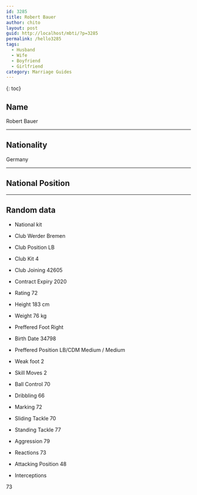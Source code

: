 ```yaml
---
id: 3285
title: Robert Bauer
author: chito
layout: post
guid: http://localhost/mbti/?p=3285
permalink: /hello3285
tags:
  - Husband
  - Wife
  - Boyfriend
  - Girlfriend
category: Marriage Guides
---
```



{: toc}


## Name  
Robert Bauer 

* * *

## Nationality  
Germany 

* * *

## National Position 

* * *

## Random data 

  * National kit 
  * Club 
Werder Bremen 

  * Club Position 
LB 

  * Club Kit 
4 

  * Club Joining 
42605 

  * Contract Expiry 
2020 

  * Rating 
72 

  * Height 
183 cm 

  * Weight 
76 kg 

  * Preffered Foot 
Right 

  * Birth Date 
34798 

  * Preffered Position 
LB/CDM Medium / Medium 

  * Weak foot 
2 

  * Skill Moves 
2 

  * Ball Control 
70 

  * Dribbling 
66 

  * Marking 
72 

  * Sliding Tackle 
70 

  * Standing Tackle 
77 

  * Aggression 
79 

  * Reactions 
73 

  * Attacking Position 
48 

  * Interceptions 

73</ul>